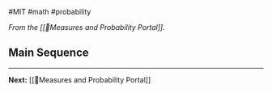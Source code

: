 #MIT #math #probability 

*From the [[📏Measures and Probability Portal]].*

## Main Sequence

---

**Next:** [[📏Measures and Probability Portal]]
